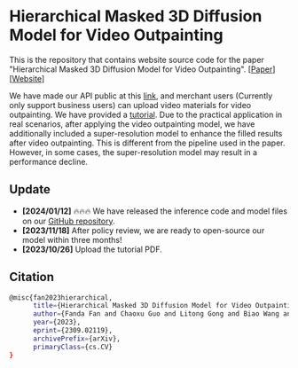 # Hierarchical Masked 3D Diffusion Model for Video Outpainting

This is the repository that contains website source code for the paper "Hierarchical Masked 3D Diffusion Model for Video Outpainting". [[Paper](https://arxiv.org/abs/2309.02119)][[Website](https://fanfanda.github.io/M3DDM/)] 

We have made our API public at this [link](https://chuangyi.taobao.com), and merchant users (Currently only support business users) can upload video materials for video outpainting. We have provided a [tutorial](assets/Tutorial.pdf). Due to the practical application in real scenarios, after applying the video outpainting model, we have additionally included a super-resolution model to enhance the filled results after video outpainting. This is different from the pipeline used in the paper. However, in some cases, the super-resolution model may result in a performance decline.
 
## Update

- **[2024/01/12]** :fire::fire::fire: We have released the inference code and model files on our [GitHub repository](https://github.com/alimama-creative/M3DDM-Video-Outpainting).
- **[2023/11/18]** After policy review, we are ready to open-source our model within three months!
- **[2023/10/26]** Upload the tutorial PDF.

## Citation
```bash
@misc{fan2023hierarchical,
      title={Hierarchical Masked 3D Diffusion Model for Video Outpainting}, 
      author={Fanda Fan and Chaoxu Guo and Litong Gong and Biao Wang and Tiezheng Ge and Yuning Jiang and Chunjie Luo and Jianfeng Zhan},
      year={2023},
      eprint={2309.02119},
      archivePrefix={arXiv},
      primaryClass={cs.CV}
}
```
